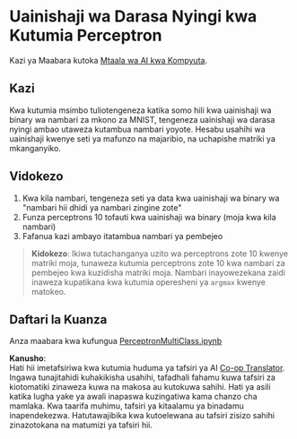 <!--
CO_OP_TRANSLATOR_METADATA:
{
  "original_hash": "7336583e4630220c835335da640016db",
  "translation_date": "2025-08-25T21:01:49+00:00",
  "source_file": "lessons/3-NeuralNetworks/03-Perceptron/lab/README.md",
  "language_code": "sw"
}
-->
# Uainishaji wa Darasa Nyingi kwa Kutumia Perceptron

Kazi ya Maabara kutoka [Mtaala wa AI kwa Kompyuta](https://github.com/microsoft/ai-for-beginners).

## Kazi

Kwa kutumia msimbo tuliotengeneza katika somo hili kwa uainishaji wa binary wa nambari za mkono za MNIST, tengeneza uainishaji wa darasa nyingi ambao utaweza kutambua nambari yoyote. Hesabu usahihi wa uainishaji kwenye seti ya mafunzo na majaribio, na uchapishe matriki ya mkanganyiko.

## Vidokezo

1. Kwa kila nambari, tengeneza seti ya data kwa uainishaji wa binary wa "nambari hii dhidi ya nambari zingine zote"
1. Funza perceptrons 10 tofauti kwa uainishaji wa binary (moja kwa kila nambari)
1. Fafanua kazi ambayo itatambua nambari ya pembejeo

> **Kidokezo**: Ikiwa tutachanganya uzito wa perceptrons zote 10 kwenye matriki moja, tunaweza kutumia perceptrons zote 10 kwa nambari za pembejeo kwa kuzidisha matriki moja. Nambari inayowezekana zaidi inaweza kupatikana kwa kutumia operesheni ya `argmax` kwenye matokeo.

## Daftari la Kuanza

Anza maabara kwa kufungua [PerceptronMultiClass.ipynb](../../../../../../lessons/3-NeuralNetworks/03-Perceptron/lab/PerceptronMultiClass.ipynb)

**Kanusho**:  
Hati hii imetafsiriwa kwa kutumia huduma ya tafsiri ya AI [Co-op Translator](https://github.com/Azure/co-op-translator). Ingawa tunajitahidi kuhakikisha usahihi, tafadhali fahamu kuwa tafsiri za kiotomatiki zinaweza kuwa na makosa au kutokuwa sahihi. Hati ya asili katika lugha yake ya awali inapaswa kuzingatiwa kama chanzo cha mamlaka. Kwa taarifa muhimu, tafsiri ya kitaalamu ya binadamu inapendekezwa. Hatutawajibika kwa kutoelewana au tafsiri zisizo sahihi zinazotokana na matumizi ya tafsiri hii.
